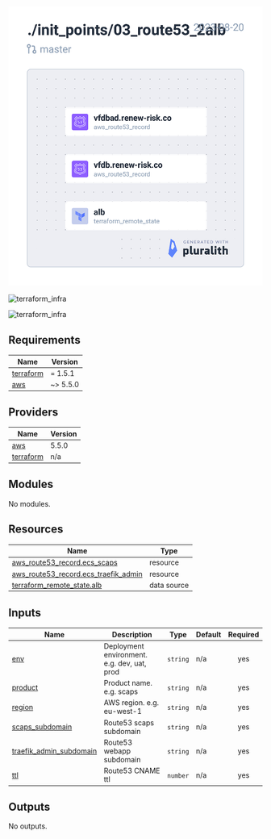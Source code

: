 ![terraform_infra](./images/terraform_infra.png)


![terraform_infra](./)


![terraform_infra](./)


<!-- BEGIN_TF_DOCS -->
## Requirements

| Name | Version |
|------|---------|
| <a name="requirement_terraform"></a> [terraform](#requirement\_terraform) | = 1.5.1 |
| <a name="requirement_aws"></a> [aws](#requirement\_aws) | ~> 5.5.0 |

## Providers

| Name | Version |
|------|---------|
| <a name="provider_aws"></a> [aws](#provider\_aws) | 5.5.0 |
| <a name="provider_terraform"></a> [terraform](#provider\_terraform) | n/a |

## Modules

No modules.

## Resources

| Name | Type |
|------|------|
| [aws_route53_record.ecs_scaps](https://registry.terraform.io/providers/hashicorp/aws/latest/docs/resources/route53_record) | resource |
| [aws_route53_record.ecs_traefik_admin](https://registry.terraform.io/providers/hashicorp/aws/latest/docs/resources/route53_record) | resource |
| [terraform_remote_state.alb](https://registry.terraform.io/providers/hashicorp/terraform/latest/docs/data-sources/remote_state) | data source |

## Inputs

| Name | Description | Type | Default | Required |
|------|-------------|------|---------|:--------:|
| <a name="input_env"></a> [env](#input\_env) | Deployment environment. e.g. dev, uat, prod | `string` | n/a | yes |
| <a name="input_product"></a> [product](#input\_product) | Product name. e.g. scaps | `string` | n/a | yes |
| <a name="input_region"></a> [region](#input\_region) | AWS region. e.g. eu-west-1 | `string` | n/a | yes |
| <a name="input_webapp_subdomain"></a> [scaps\_subdomain](#input\_scaps\_subdomain) | Route53 scaps subdomain | `string` | n/a | yes |
| <a name="input_webapp_subdomain"></a> [traefik\_admin\_subdomain](#input\_traefik\_admin\_subdomain) | Route53 webapp subdomain | `string` | n/a | yes |
| <a name="input_ttl"></a> [ttl](#input\_ttl) | Route53 CNAME ttl | `number` | n/a | yes |

## Outputs

No outputs.
<!-- END_TF_DOCS -->